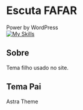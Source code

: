 # Escuta FAFAR

Power by WordPress
<br />
[![My Skills](https://skillicons.dev/icons?i=wordpress)](https://wordpress.org/)

## Sobre

Tema filho usado no site.

## Tema Pai

Astra Theme
